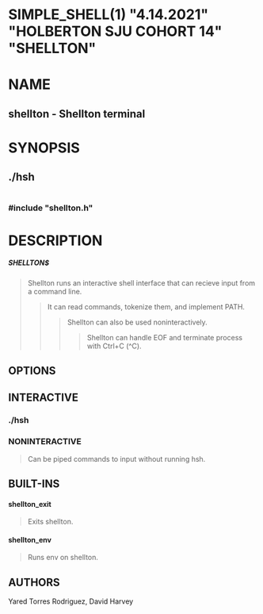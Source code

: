 # SIMPLE_SHELL(1) "4.14.2021" "HOLBERTON SJU COHORT 14" "SHELLTON"

# NAME
## shellton \- Shellton terminal

# SYNOPSIS
## ./hsh
# 
###  #include "shellton.h"

# DESCRIPTION
##### SHELLTON$
 
>Shellton runs an interactive shell interface that can recieve input from a command line.
>>It can read commands, tokenize them, and implement PATH.
>>>Shellton can also be used noninteractively.
>>>>Shellton can handle EOF and terminate process with Ctrl+C (^C).

## OPTIONS

## INTERACTIVE
### ./hsh
### NONINTERACTIVE

> Can be piped commands to input without running hsh.


## BUILT-INS

#### shellton_exit
>Exits shellton.
#### shellton_env
>Runs env on shellton.

## AUTHORS
Yared Torres Rodriguez, David Harvey
